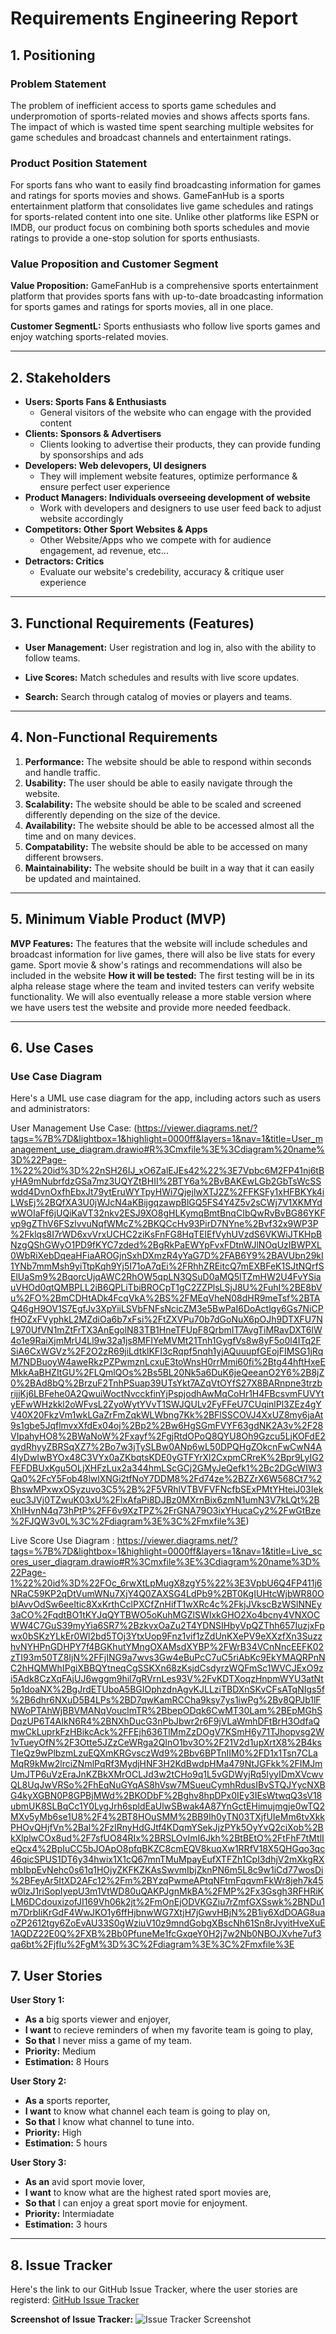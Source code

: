 # Requirements Engineering Report

## 1. Positioning

### **Problem Statement**
The problem of inefficient access to sports game schedules and underpromotion of sports-related movies and shows affects sports fans. The impact of which is wasted time spent searching multiple websites for game schedules and broadcast channels and entertainment ratings.

### **Product Position Statement**
For sports fans who want to easily find broadcasting information for games and ratings for sports movies and shows. GameFanHub is a sports entertainment platform that consolidates live game schedules and ratings for sports-related content into one site. Unlike other platforms like ESPN or IMDB, our product focus on combining both sports schedules and movie ratings to provide a one-stop solution for sports enthusiasts. 

### **Value Proposition and Customer Segment**
**Value Proposition:** GameFanHub is a comprehensive sports entertainment platform that provides sports fans with up-to-date broadcasting information for sports games and ratings for sports movies, all in one place. 

**Customer SegmentL:** Sports enthusiasts who follow live sports games and enjoy watching sports-related movies. 

---

## 2. Stakeholders 

- **Users: Sports Fans & Enthusiasts**
	- General visitors of the website who can engage with the provided content
- **Clients: Sponsors & Advertisers**
	- Clients looking to advertise their products, they can provide funding by sponsorships and ads
- **Developers: Web delevopers, UI designers**
	- They will implement website features, optimize performance & ensure perfect user experience
- **Product Managers: Individuals overseeing development of website**
	- Work with developers and designers to use user feed back to adjust website accordingly
- **Competitors: Other Sport Websites & Apps**
	- Other Website/Apps who we compete with for audience engagement, ad revenue, etc...
- **Detractors: Critics**
	- Evaluate our website's credebility, accuracy & critique user experience

---

## 3. Functional Requirements (Features)

- **User Management:** User registration and log in, also with the ability to follow teams. 

- **Live Scores:** Match schedules and results with live score updates.

- **Search:** Search through catalog of movies or players and teams.

---

## 4. Non-Functional Requirements

1. **Performance:** The website should be able to respond within seconds and handle traffic. 
2. **Usability:** The user should be able to easily navigate through the website. 
3. **Scalability:** The website should be able to be scaled and screened differently depending on the size of the device. 
4. **Availability:** The website should be able to be accessed almost all the time and on many devices. 
5. **Compatability:** The website should be able to be accessed on many different browsers. 
6. **Maintainability:** The website should be built in a way that it can easily be updated and maintained. 

---

## 5. Minimum Viable Product (MVP)

**MVP Features:**
	The features that the website will include schedules and broadcast information for live games, there will
		also be live stats for every game. Sport movie & show's ratings and recommendations will also be
		included in the website
**How it will be tested:**
	The first testing will be in its alpha release stage where the team and invited testers can verify website 
		functionality. We will also eventually release a more stable version where we have users test the
		website and provide more needed feedback.

---

## 6. Use Cases

### **Use Case Diagram**
Here's a UML use case diagram for the app, including actors such as users and administrators:

User Management Use Case: (https://viewer.diagrams.net/?tags=%7B%7D&lightbox=1&highlight=0000ff&layers=1&nav=1&title=User_management_use_diagram.drawio#R%3Cmxfile%3E%3Cdiagram%20name%3D%22Page-1%22%20id%3D%22nSH26IJ_xO6ZalEJEs42%22%3E7Vpbc6M2FP41nj6tByHA9mNubrfdzGSa7mz3UQYZtBHII%2BTY6a%2BvBAKEwLGb2GbTsWcSSwdd4DvnOxfhEbxJt79ytEruWYTpyHWi7QjejlwXTJ2Z%2FFKSFy1xHFBKYk4iLWsEj%2BQfXA3U0jWJcN4aKBijgqzawpBlGQ5FS4Y4Z5v2sCWj7V1XKMYdwWOIaFf6jUQiKaVT32nkv2ESJ9XO8gHLKymqBmtBnqCIbQwRvBvBG86YKFvp9gZThV6FSzlvvuNqfWMcZ%2BKQCcHv93PirD7NYne%2Bvf32x9WP3P%2Fklqs8I7rWD6xvVrxUCHC2ziKsFnFG8HqTEIEfVyhUVzdS6VKWiJTKHpBNzgQShGWyO1PD9fKYC7zded%2BgRkPaEWYpFvxFDtnWJlNOqUzIBWPXL0WbRiXebDqeaHFiaAROGjnSxhDXmzR4yYaG7D%2FAB6Y9%2BAVUbn29kI1YNb7mmMsh9yiTtpKqh9Yj5I71oA7qEi%2FRhhZREitcQ7mEXBFeK1SJtNQrfSElUaSm9%2BqorcUjqAWC2RhOW5qpLN3QSuD0aMQ5lTZmHW2U4FvYSiauVHOd0qtQMBPLL2iB6QPLiTbiBROCpT1gC2ZZPlsLSjJ8U%2FuhI%2BE8bVu%2FO%2BmCDHtADk4FcqVkA%2BS%2FMEqVheN08dHR9meTsf%2BTAQ46gH9OV1S7EgfJv3XpYiiLSVbFNFsNcicZM3e5BwPaI6DoActlgy6Gs7NiCPfHOZxFVyphkL2MZdiOa6b7xFsi%2FtZXVPu70b7dGoNuX6pOJh9DTXFU7NL970UfVN1mZtFrTX3AnEgolN83TB1HneTFUpF8QrbmIT7AvgTiMRavDXT6lW4o1e9RaiXjmMrU4Ll9w32a1js8MFIYeMVMt21Tnh1GygfVs8w8yF5o0l4ITq2FSiA6CxWGVz%2F2O2zR69jiLdtklKFI3cRqpf5nqh1yjAQuuupfGEojFIMSG1jRqM7NDBuoyW4aweRkzPZPwmznLcxuE3toWnsH0rrMmi60fi%2Btg44hftHxeEMkkAaBHZItGU%2FLQmlQOs%2Bs5BL20Nk5a6DuK6jeQeeanO2Y6%2B8jZ0%2BAd8bQ%2BrzuF2TnhPSuap39UTsYkt7AZqVtOYfS27X8BARnpne3trzbrijjKj6LBFehe0A2QwuiWoctNvcckfinYjPspjodhAwMqCoHr1H4FBcsvmFUVYtyEFwWHzkkl2oWFvsL2ZyoWytYVvT1SWJQULv2FyFFeU7CUqinlPl3ZEz4gYV40X20FkzVm1wkLGaZrFmZqkWLWbng7Kk%2BFlSSCOVJ4XxUZ8my6jaAt9s1gbe5JqflmvxXfdEx04oj%2Bp2%2Bw6HgSGmFVYF63gdNK2A3v%2F28VIpahyHO8%2BWaNoW%2Fxayf%2FgjRtdOPoQ8QYU8Oh9Gzcu5LjKOFdE2qydRhyyZBRSqXZ7%2Bo7w3jTySLBw0ANp6wL50DPQHgZOkcnFwCwN4A4IyDwIwBYOx48C3VYx0aZKbqtsKDE0yGTFYrXl2CxpmCRreK%2Bpr9LyIG2FEFDBUxKgu5OLjXHFzLux2a344hmLScGCj2GMyJeQefk1%2Bc2DGcWIW3Qa0%2FcY5Fob48lwlXNGi2tfNoY7DDM8%2Fd74ze%2BZZrX6W568Ct7%2BhswMPxwxOSyzuvo3C5%2B%2F5VRhlVTBVFVFNcfbSExPMtYHteiJ03Iekeuc3JVj0TZwuK03xU%2FlxAfaPi8DJBz0MXrnBix6zmN1umN3V7kLQt%2BXhIHvnN4q73hPtP%2FF6v9XzTPZ%2FrGNA79O3ixYHucaCy2%2FwGtBze%2FJQW3v0L%3C%2Fdiagram%3E%3C%2Fmxfile%3E)

Live Score Use Diagram : https://viewer.diagrams.net/?tags=%7B%7D&lightbox=1&highlight=0000ff&layers=1&nav=1&title=Live_scores_user_diagram.drawio#R%3Cmxfile%3E%3Cdiagram%20name%3D%22Page-1%22%20id%3D%22FOc_6rwXtLpMugX8zgY5%22%3E3VpbU6Q4FP411j6NRaC59KP2qDtVumWNu7XjY4Q0ZAXSG4LdPb9%2BT0KgIUHtcWjbWR80OblAvvOdSw6eeItic8XxKrthCclPXCfZnHifT1wXRc4c%2FkjJVkscBzWSlNNEy3aCO%2FqdtBO1tKYJqQYTBWO5oKuhMGZlSWIxkGHO2Xo4bcny4VNXOCWW4C7GuS39myYia6SR7%2BzkvxOaZu2T4YDNSIHbyVpQZThh657IuzjxFpwx0bSKzYLkEr0Wl2bd5TOj3YtxUop9Fnz1vif1zZdUnKXePV9eXXzfXn3SuzzhvNYHPnGDHPY7f4BGKhutYMngOXAMsdXYBP%2FWrB34VCnNncEEFK02zTI93m50TZ8IjN%2FFjING9a7wvs3Gw4eBuPcC7uC5riAbKc9EkYMAQRPnNC2hHQMWhIPgiXBBQYtneqCgSSKXn68zKsjdCsdyrzWQFmSc1WVCJExO9zi5Adk8CzXqFAjUJ6wggm9hil7gRVrnLes93V%2FvKDTXoqzHnpmWYU3atNt5p1doaNX%2BgJrdETUboA5BGIOphzdnAgvKJLLziTBDXnSKvCFsATqNIgs5f%2B6dhr6NXuD5B4LPs%2BD7qwKamRCCha9ksy7ys1iwPg%2Bv8QPJb1lFNWoPTAhWjBBVMANqVouclmTR%2BbepODqk6CwMT30Lam%2BEpMGhSDqzUP6T4AIkN6R4%2BNXhDucG3nPbJbwr2r6F9jVLaWmhDFtBrH3OdfaQmwCkLuprkFzHBikcAck%2FFEjh636TlMmZzDOgV7KSmH6y71TJhopvsg2W1vTueyOfN%2F3Otte5JZzCeWRga2QlnO1bv3O%2F21V2d1upXrtX8%2B4ksTIeQz9wPlbzmLzuEQXmKRGvsczWd9%2Bbv6BPTnIIM0%2FD1x1Tsn7CLaMqR9kMw2lrciZNmlPqRf3MydjHNF3H2KdBwdpHMa479NtJGFkk%2FIMJmUmJTP6uVzEraJnKZBkXMrOCLJd3w2tCHo9q1L5vGDWyjRq5IyyIDmXVcwvQL8UqJwVRSo%2FhEqNuGYqAS8hVsw7MSueuCymhRdusIBvSTQJYycNXBG4kyXGBN0P8GPBjMWd%2BKODbF%2Bghv8hpDPx0IEy3IEsWtwqQ3sV18ubmUK8SLBqCc1Y0LygJrh6spldEaUlwSBwak4A87YnGctEHimujmgje0wTQ2MXv5yMb6se1U8%2F4%2BT8HOuSMM%2BB9Ih0yTN03TXjfUIeMm6tvXkkPHOvQHjfVn%2Bal%2FzIRnyHdGJtf4KDqmYSekJjzPYk5OyYvQ2ciXob%2BkXlplwCOx8ud%2F7sfUO84RIx%2BRSLOvImI6Jkh%2BtBEtO%2FtFhF7tMtlIeQcx4%2BpIuCC5bJOApO8pfqBKZC8cmEQV8kuqXw1RRfV18X5QHGqo3qc46qicSPUS1DT6y34hwix1X1cQ67mnTMuMpayEufXTFZh1CpI3dhjV2mXkgRXmbIbpEvNehc0s61q1HOjyZKFKZKAsSwvmIbjZknPN6m5L8c9w1iCd77wosDi%2BFeyAr5ItXD2AFc12%2Fm%2BYzqPwmeAPtqNFtmFqqvmFkWr8jeh7k45w0lzJ1riSopIyepU3m1VtWD80uQAKPJgnMkBA%2FMP%2Fx3Gsgh3RFHRiKLM6DCdouxizofJI169Vh06k2jt%2FmOnEjODVKGZiu7rZmfGXSswk%2BNDu1m7DrbIiKrGdF4WwJKO1y6ffHjbnwWG7XtjH7jGwvHBjN%2B1iy6XdDOAG8uaoZP2612tgy6ZoEvAU33S0gWziuV10z9mndGobgXBscNh61Sn8rJvyitHveXuE1AQDZ22E0Q%2FXB%2Bb0PfuneMe1fcGxqeY0H2j7w2Nb0NBOJXvhe7uf3qa6bt%2FjfIu%2FgM%3D%3C%2Fdiagram%3E%3C%2Fmxfile%3E

## 7. User Stories

**User Story 1:**
- **As a** big sports viewer and enjoyer,
- **I want** to recieve reminders of when my favorite team is going to play,
- **So that** I never miss a game of my team.
- **Priority:** Medium
- **Estimation:** 8 Hours

**User Story 2:**
- **As a** sports reporter,
- **I want** to know what channel each team is going to play on,
- **So that** I know what channel to tune into.
- **Priority:** High
- **Estimation:** 5 hours

**User Story 3:**
- **As an** avid sport movie lover,
- **I want** to know what are the highest rated sport movies are,
- **So that** I can enjoy a great sport movie for enjoyment.
- **Priority:** Intermiadate
- **Estimation:** 3 hours


---

## 8. Issue Tracker

Here's the link to our GitHub Issue Tracker, where the user stories are registerd:
[GitHub Issue Tracker](link_to_issue_tracker)

**Screenshot of Issue Tracker:**
![Issue Tracker Screenshot](link_to_screenshot)
